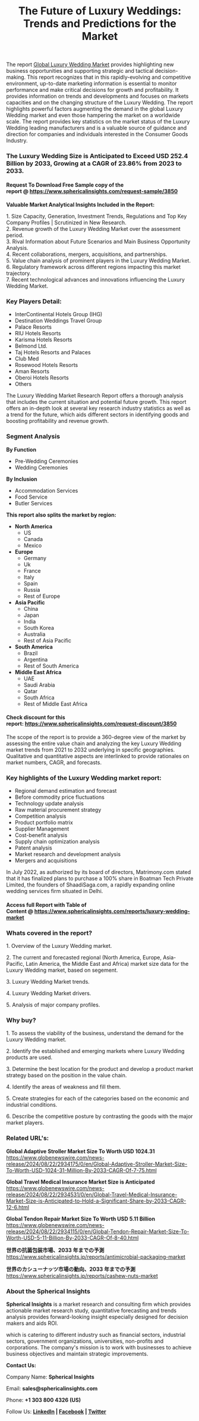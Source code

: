<h1 style="text-align: center;">The Future of Luxury Weddings: Trends and Predictions for the Market</h1>
<p>&nbsp;</p>
<p>The report&nbsp;<a href="https://www.sphericalinsights.com/reports/luxury-wedding-market" target="_blank" rel="noopener noreferrer">Global Luxury Wedding Market</a>&nbsp;provides highlighting new business opportunities and supporting strategic and tactical decision-making. This report recognizes that in this rapidly-evolving and competitive environment, up-to-date marketing information is essential to monitor performance and make critical decisions for growth and profitability. It provides information on trends and developments and focuses on markets capacities and on the changing structure of the Luxury Wedding. The report highlights powerful factors augmenting the demand in the global Luxury Wedding market and even those hampering the market on a worldwide scale. The report provides key statistics on the market status of the Luxury Wedding leading manufacturers and is a valuable source of guidance and direction for companies and individuals interested in the Consumer Goods Industry.</p>
<h3>The Luxury Wedding Size is Anticipated to Exceed USD 252.4 Billion by 2033, Growing at a CAGR of 23.86% from 2023 to 2033.</h3>
<h4>Request To Download Free Sample copy of the report&nbsp;@&nbsp;<a href="https://www.sphericalinsights.com/request-sample/3850" target="_blank" rel="noopener noreferrer">https://www.sphericalinsights.com/request-sample/3850</a></h4>
<p><strong>Valuable Market Analytical Insights Included in the Report:</strong></p>
<p>1. Size Capacity, Generation, Investment Trends, Regulations and Top Key Company Profiles | Scrutinized in New Research.<br />2. Revenue growth of the Luxury Wedding Market over the assessment period.<br />3. Rival Information about Future Scenarios and Main Business Opportunity Analysis.<br />4. Recent collaborations, mergers, acquisitions, and partnerships.<br />5. Value chain analysis of prominent players in the Luxury Wedding Market.<br />6. Regulatory framework across different regions impacting this market trajectory.<br />7. Recent technological advances and innovations influencing the Luxury Wedding Market.</p>
<h3><strong>Key Players Detail:</strong></h3>
<ul>
<li>InterContinental Hotels Group (IHG)</li>
<li>Destination Weddings Travel Group</li>
<li>Palace Resorts</li>
<li>RIU Hotels Resorts</li>
<li>Karisma Hotels Resorts</li>
<li>Belmond Ltd.</li>
<li>Taj Hotels Resorts and Palaces</li>
<li>Club Med</li>
<li>Rosewood Hotels Resorts</li>
<li>Aman Resorts</li>
<li>Oberoi Hotels Resorts</li>
<li>Others</li>
</ul>
<p>The Luxury Wedding Market Research Report offers a thorough analysis that includes the current situation and potential future growth. This report offers an in-depth look at several key research industry statistics as well as a trend for the future, which aids different sectors in identifying goods and boosting profitability and revenue growth.</p>
<h3><strong>Segment Analysis</strong></h3>
<p><strong>By Function</strong></p>
<ul>
<li>Pre-Wedding Ceremonies</li>
<li>Wedding Ceremonies</li>
</ul>
<p><strong>By Inclusion</strong></p>
<ul>
<li>Accommodation Services</li>
<li>Food Service</li>
<li>Butler Services</li>
</ul>
<p><strong>This report also splits the market by region:</strong></p>
<ul>
<li><strong>North America</strong>
<ul>
<li>US</li>
<li>Canada</li>
<li>Mexico</li>
</ul>
</li>
<li><strong>Europe</strong>
<ul>
<li>Germany</li>
<li>Uk</li>
<li>France</li>
<li>Italy</li>
<li>Spain</li>
<li>Russia</li>
<li>Rest of Europe</li>
</ul>
</li>
<li><strong>Asia Pacific</strong>
<ul>
<li>China</li>
<li>Japan</li>
<li>India</li>
<li>South Korea</li>
<li>Australia</li>
<li>Rest of Asia Pacific</li>
</ul>
</li>
<li><strong>South America</strong>
<ul>
<li>Brazil</li>
<li>Argentina</li>
<li>Rest of South America</li>
</ul>
</li>
<li><strong>Middle East Africa</strong>
<ul>
<li>UAE</li>
<li>Saudi Arabia</li>
<li>Qatar</li>
<li>South Africa</li>
<li>Rest of Middle East Africa</li>
</ul>
</li>
</ul>
<h4>Check discount for this report:&nbsp;<a href="https://www.sphericalinsights.com/request-discount/3850" target="_blank" rel="noopener noreferrer">https://www.sphericalinsights.com/request-discount/3850</a></h4>
<p>The scope of the report is to provide a 360-degree view of the market by assessing the entire value chain and analyzing the key Luxury Wedding market trends from 2021 to 2032 underlying in specific geographies. Qualitative and quantitative aspects are interlinked to provide rationales on market numbers, CAGR, and forecasts.</p>
<h3><strong>Key highlights of the Luxury Wedding market report:</strong></h3>
<ul>
<li>Regional demand estimation and forecast</li>
<li>Before commodity price fluctuations</li>
<li>Technology update analysis</li>
<li>Raw material procurement strategy</li>
<li>Competition analysis</li>
<li>Product portfolio matrix</li>
<li>Supplier Management</li>
<li>Cost-benefit analysis</li>
<li>Supply chain optimization analysis</li>
<li>Patent analysis</li>
<li>Market research and development analysis</li>
<li>Mergers and acquisitions</li>
</ul>
<p>In July 2022, as authorized by its board of directors, Matrimony.com stated that it has finalized plans to purchase a 100% share in Boatman Tech Private Limited, the founders of ShaadiSaga.com, a rapidly expanding online wedding services firm situated in Delhi.</p>
<h4>Access full Report with Table of Content&nbsp;@&nbsp;<a href="https://www.sphericalinsights.com/reports/luxury-wedding-market" target="_blank" rel="noopener noreferrer">https://www.sphericalinsights.com/reports/luxury-wedding-market</a></h4>
<h3><strong>Whats covered in the report?</strong></h3>
<p>1. Overview of the Luxury Wedding market.</p>
<p>2. The current and forecasted regional (North America, Europe, Asia-Pacific, Latin America, the Middle East and Africa) market size data for the Luxury Wedding market, based on segement.</p>
<p>3. Luxury Wedding Market trends.</p>
<p>4. Luxury Wedding Market drivers.</p>
<p>5. Analysis of major company profiles.</p>
<h3><strong>Why buy?</strong></h3>
<p>1. To assess the viability of the business, understand the demand for the Luxury Wedding market.</p>
<p>2. Identify the established and emerging markets where Luxury Wedding products are used.</p>
<p>3. Determine the best location for the product and develop a product market strategy based on the position in the value chain.</p>
<p>4. Identify the areas of weakness and fill them.</p>
<p>5. Create strategies for each of the categories based on the economic and industrial conditions.</p>
<p>6. Describe the competitive posture by contrasting the goods with the major market players.</p>
<h3><strong>Related URL's:</strong></h3>
<p><strong>Global Adaptive Stroller Market Size To Worth USD 1024.31</strong><br /><a href="https://www.globenewswire.com/news-release/2024/08/22/2934175/0/en/Global-Adaptive-Stroller-Market-Size-To-Worth-USD-1024-31-Million-By-2033-CAGR-Of-7-75.html" rel="nofollow">https://www.globenewswire.com/news-release/2024/08/22/2934175/0/en/Global-Adaptive-Stroller-Market-Size-To-Worth-USD-1024-31-Million-By-2033-CAGR-Of-7-75.html</a>&nbsp;</p>
<p><strong>Global Travel Medical Insurance Market Size is Anticipated</strong><br /><a href="https://www.globenewswire.com/news-release/2024/08/22/2934531/0/en/Global-Travel-Medical-Insurance-Market-Size-is-Anticipated-to-Hold-a-Significant-Share-by-2033-CAGR-12-6.html" rel="nofollow">https://www.globenewswire.com/news-release/2024/08/22/2934531/0/en/Global-Travel-Medical-Insurance-Market-Size-is-Anticipated-to-Hold-a-Significant-Share-by-2033-CAGR-12-6.html</a>&nbsp;</p>
<p><strong>Global Tendon Repair Market Size To Worth USD 5.11 Billion</strong><br /><a href="https://www.globenewswire.com/news-release/2024/08/22/2934115/0/en/Global-Tendon-Repair-Market-Size-To-Worth-USD-5-11-Billion-By-2033-CAGR-Of-8-40.html" rel="nofollow">https://www.globenewswire.com/news-release/2024/08/22/2934115/0/en/Global-Tendon-Repair-Market-Size-To-Worth-USD-5-11-Billion-By-2033-CAGR-Of-8-40.html</a>&nbsp;</p>
<p><strong>世界の抗菌包装市場、2033 年までの予測</strong><br /><a href="https://www.sphericalinsights.jp/reports/antimicrobial-packaging-market" rel="nofollow">https://www.sphericalinsights.jp/reports/antimicrobial-packaging-market</a>&nbsp;</p>
<p><strong>世界のカシューナッツ市場の動向、2033 年までの予測</strong><br /><a href="https://www.sphericalinsights.jp/reports/cashew-nuts-market" rel="nofollow">https://www.sphericalinsights.jp/reports/cashew-nuts-market</a>&nbsp;</p>
<h3><strong>About the Spherical Insights</strong></h3>
<p><strong>Spherical Insights</strong>&nbsp;is a market research and consulting firm which provides actionable market research study, quantitative forecasting and trends analysis provides forward-looking insight especially designed for decision makers and aids ROI.</p>
<p>which is catering to different industry such as financial sectors, industrial sectors, government organizations, universities, non-profits and corporations. The company's mission is to work with businesses to achieve business objectives and maintain strategic improvements.</p>
<p><strong>Contact Us:</strong></p>
<p>Company Name:&nbsp;<strong>Spherical Insights</strong></p>
<p>Email:&nbsp;<strong>sales@sphericalinsights.com</strong></p>
<p>Phone:&nbsp;<strong>+1 303 800 4326 (US)</strong></p>
<p>Follow Us:&nbsp;<strong><a href="https://www.linkedin.com/company/spherical-insight/" rel="nofollow"><u>LinkedIn</u></a>&nbsp;|&nbsp;<a href="https://www.facebook.com/sphericalinsights22" rel="nofollow"><u>Facebook</u></a>&nbsp;|&nbsp;<a href="https://twitter.com/SInsights_US" rel="nofollow"><u>Twitter</u></a></strong></p>
